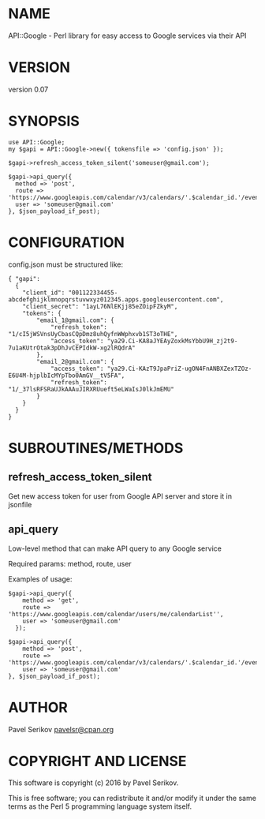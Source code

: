 # NAME

API::Google - Perl library for easy access to Google services via their API

# VERSION

version 0.07

# SYNOPSIS

    use API::Google;
    my $gapi = API::Google->new({ tokensfile => 'config.json' });
    
    $gapi->refresh_access_token_silent('someuser@gmail.com');
    
    $gapi->api_query({ 
      method => 'post', 
      route => 'https://www.googleapis.com/calendar/v3/calendars/'.$calendar_id.'/events',
      user => 'someuser@gmail.com'
    }, $json_payload_if_post);

# CONFIGURATION

config.json must be structured like:

    { "gapi":
      {
        "client_id": "001122334455-abcdefghijklmnopqrstuvwxyz012345.apps.googleusercontent.com",
        "client_secret": "1ayL76NlEKjj85eZOipFZkyM",
        "tokens": {
            "email_1@gmail.com": {
                "refresh_token": "1/cI5jWSVnsUyCbasCQpDmz8uhQyfnWWphxvb1ST3oTHE",
                "access_token": "ya29.Ci-KA8aJYEAyZoxkMsYbbU9H_zj2t9-7u1aKUtrOtak3pDhJvCEPIdkW-xg2lRQdrA"
            },
            "email_2@gmail.com": {
                "access_token": "ya29.Ci-KAzT9JpaPriZ-ugON4FnANBXZexTZOz-E6U4M-hjplbIcMYpTbo0AmGV__tV5FA",
                "refresh_token": "1/_37lsRFSRaUJkAAAuJIRXRUueft5eLWaIsJ0lkJmEMU"
            }
        }
      }
    }

# SUBROUTINES/METHODS

## refresh\_access\_token\_silent

Get new access token for user from Google API server and store it in jsonfile

## api\_query

Low-level method that can make API query to any Google service

Required params: method, route, user 

Examples of usage:

    $gapi->api_query({ 
        method => 'get', 
        route => 'https://www.googleapis.com/calendar/users/me/calendarList'',
        user => 'someuser@gmail.com'
      });

    $gapi->api_query({ 
        method => 'post', 
        route => 'https://www.googleapis.com/calendar/v3/calendars/'.$calendar_id.'/events',
        user => 'someuser@gmail.com'
    }, $json_payload_if_post);

# AUTHOR

Pavel Serikov <pavelsr@cpan.org>

# COPYRIGHT AND LICENSE

This software is copyright (c) 2016 by Pavel Serikov.

This is free software; you can redistribute it and/or modify it under
the same terms as the Perl 5 programming language system itself.

